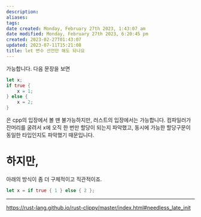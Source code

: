 ```yaml
---
description:
aliases: 
tags: 
date created: Monday, February 27th 2023, 1:43:07 am
date modified: Monday, February 27th 2023, 6:20:45 pm
created: 2023-02-27T01:43:07
updated: 2023-07-11T15:21:08
title: let 변수 선언만 해도 되나요
---
```

가능합니다. 다음 문장을 보면
```rust
let x;
if true {
	x = 1;
} else {
	x = 2;
}
```
은 cpp의 입장에서 볼 땐 불가능하지만, 러스트의 입장에서는 가능합니다. 컴파일러가 잔머리를 굴려서 x에 오직 한 번만 할당이 되는지 파악했고, 동시에 가능한 할당구문이 동일한 타입인지도 파악했기 때문입니다.

# 하지만,

아래의 방식이 좀 더 구체적이고 직관적이죠. 
```rust
let x = if true { 1 } else { 2 };
```
___
https://rust-lang.github.io/rust-clippy/master/index.html#needless_late_init